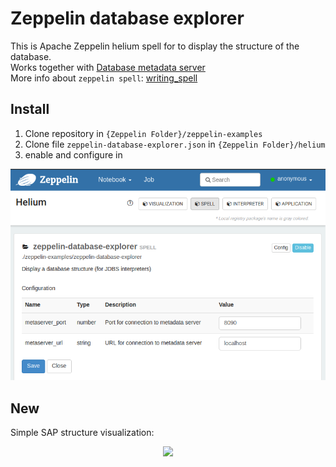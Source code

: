 # Zeppelin database explorer
This is Apache Zeppelin helium spell for to display the structure of the database.  
Works together with [Database metadata server](https://github.com/Savalek/Metadata-server)   
More info about `zeppelin spell`:  [writing_spell](https://zeppelin.apache.org/docs/0.8.0/development/helium/writing_spell.html)

## Install
1. Clone repository in `{Zeppelin Folder}/zeppelin-examples`  
2. Clone file `zeppelin-database-explorer.json` in `{Zeppelin Folder}/helium`
3. enable and configure in  
<p align="center">
  <img src="https://github.com/Savalek/zeppelin-database-explorer/blob/master/img/spell_settings.png">
</p>

## New
Simple SAP structure visualization:
<p align="center">
  <img src="https://github.com/egorklimov/zeppelin-database-explorer/blob/master/img/sap.png">
</p>

